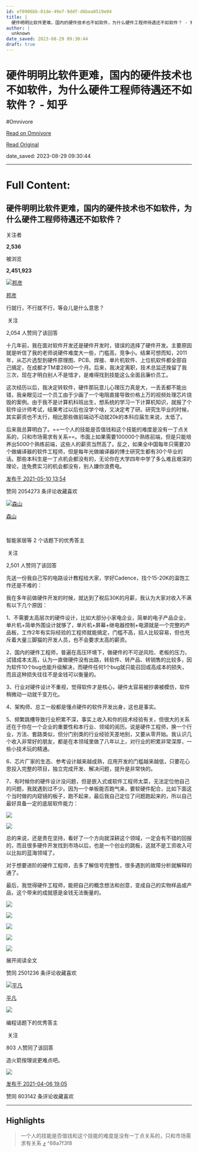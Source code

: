 ```yaml
---
id: ef0906bb-01de-49e7-9ddf-d6bea0519e04
title: |
  硬件明明比软件更难，国内的硬件技术也不如软件，为什么硬件工程师待遇还不如软件？ - 知乎
author: |
  unknown
date_saved: 2023-08-29 09:30:44
draft: true
---
```


# 硬件明明比软件更难，国内的硬件技术也不如软件，为什么硬件工程师待遇还不如软件？ - 知乎
#Omnivore

[Read on Omnivore](https://omnivore.app/me/https-www-zhihu-com-question-418963577-answer-1878912520-18a417d2d1b)

[Read Original](https://www.zhihu.com/question/418963577/answer/1878912520)

date_saved: 2023-08-29 09:30:44


--- 

# Full Content: 

## 硬件明明比软件更难，国内的硬件技术也不如软件，为什么硬件工程师待遇还不如软件？

关注者

**2,536**

被浏览

**2,451,923**

[![邦彦](https://proxy-prod.omnivore-image-cache.app/0x0,suECKdEitNfpPoREy9kgTS0ijBbhfoAP7ruKfCB0vPks/https://picx.zhimg.com/dae17eb15_l.jpg?source=1940ef5c)](https://www.zhihu.com/people/bangyancai)

[邦彦](https://www.zhihu.com/people/bangyancai)

行就行，不行就不行，等会儿是什么意思？

​ 关注

2,054 人赞同了该回答

十几年前，我在面对软件开发还是硬件开发时，错误的选择了硬件开发。主要原因就是听信了我的老师说硬件难度大一些，门槛高，竞争小。结果可想而知，2011年，从芯片选型到硬件原理图、PCB、焊接、单片机软件、上位机软件都全部自己搞定，在成都才TM拿2800一个月。后来，我决定离职，技术总监还挽留了我三次，现在才明白别人不是惜才，是难得找到技能这么全面且廉价员工。

这次经历以后，我决定转软件，硬件那玩意儿心理压力真是大，一丢丢都不能出错，我亲眼见过一个员工由于少画了一个电阻直接导致价格上万的视频处理芯片烧毁的案例。由于我不是计算机科班出生，想系统的学习一下计算机知识，就报了个软件设计师考试，结果考过以后也没学个啥，又决定考了研。研究生毕业的时候，其实薪资也不太行，相比那些做前端动不动就20k的本科应届生来说，太低了。

后来我总算明白了。==一个人的技能是否值钱和这个技能的难度是没有一丁点关系的，只和市场需求有关系==。市面上如果需要100000个熟练前端，但是只能培养出5000个熟练前端，这些人的薪资当然高了。反之，如果全中国每年只需要20个做编译器的软件工程师，但是每年光做编译器的博士研究生都有30个毕业的话。那些本科生是一丁点机会都没有的，无论你在大学四年中学了多么难且艰深的理论，连免费实习的机会都没有，别人嫌你浪费电。

[发布于 2021-05-10 13:54](https://www.zhihu.com/question/418963577/answer/1878912520)

​赞同 2054​​273 条评论​收藏​喜欢

[![森山](https://proxy-prod.omnivore-image-cache.app/0x0,smF3g2gBxXB0CNAJXY6nDSojGa2dUR_bA-TAzAbXnc6U/https://pic1.zhimg.com/v2-005c3ad96f0ca9740bf5576cb5346752_l.jpg?source=1940ef5c)](https://www.zhihu.com/people/han-bin-jia-er-gou)

[森山](https://www.zhihu.com/people/han-bin-jia-er-gou)

[​](https://www.zhihu.com/question/48509984)​

智能家居等 2 个话题下的优秀答主

​ 关注

2,501 人赞同了该回答

先送一份我自己写的电路设计教程给大家，学好Cadence，找个15-20K的温饱工作还是不难的：

[](https://zhuanlan.zhihu.com/p/352828082)

我在多年前做硬件开发的时候，就达到了税后30K的月薪，我认为大家对收入不满有以下几个原因：

1、不需要太高层次的硬件设计，比如大部分小家电企业，简单的电子产品企业，单片机+简单外围设计就够了，单片机+屏幕+继电器控制+电源就是一个完整的产品板，工作2年有实际经验的工程师就能搞定，门槛不高，招人比较容易，但也充斥着大量三脚猫的开发人员，也不会要求太高的薪资。

2、国内的硬件工程师，普遍在高压环境下，做硬件的不可逆风险、老板的压力，试错成本太高，认为一直做硬件没有出路，转软件、转产品、转销售的比较多，因为软件10个bug也能升级解决，而硬件任何1个bug就只能召回或高成本的损失，而且这种损失往往不是金钱可以衡量的。

3、行业对硬件设计不重视，觉得软件才是核心，硬件太容易被抄袭被模仿，软件稍微动一动就千变万化。

4、架构师、总工一般都是懂点硬件的软件开发出身，这也是事实。

5、频繁跳槽导致行业积累不深，事实上收入和你的技术经验有关，但很大的关系还在于你在一个企业的重要性和本行业、领域的阅历。说是硬件工程师，换一个行业，方法、套路类似，但分门别类的行业经验天差地别，又要从零开始。我认识几个收入非常好的朋友，都是在本领域里做了八年以上，对行业的积累非常深厚，一些小技术玩的精通。

6、芯片厂家的生态、参考设计越来越成熟，应用开发的门槛越来越低，只要花心思投入完整的项目，独立完成开发、解决问题，提升是非常快的。

7、有时候你的硬件设计没问题，但是嵌入式或软件工程师太菜，无法定位他自己的问题，我就遇到过不少。因为一个单板能否跑气来，要软硬件配合，比如下面这个当时做的内窥镜的板子，跑不起来，最后我自己定位了问题跑起来的，所以自己最好具备一定的底层软件能力：

![](https://proxy-prod.omnivore-image-cache.app/4032x0,srOzaUbxBVfOMOP4oxmqalDe2bnORbYnHkWkumCdvx08/https://picx.zhimg.com/50/v2-29da40580d1938687e885e13ef03f932_720w.jpg?source=1940ef5c)

![](https://proxy-prod.omnivore-image-cache.app/4032x0,sF4t68LC76fYGbsPuJcsNqKhIyYTy6rAqKP2dneIoJJs/https://pic1.zhimg.com/50/v2-9741c56764fa9a778b0a4fea019032a6_720w.jpg?source=1940ef5c)

总的来说，还是贵在坚持，看好了一个方向就深耕这个领域，一定会有不错的回报的，而且很多硬件开发找到市场以后，也是一个创业的跳板，这就不是工资收入可以比拟的蓝海领域了。

[](https://www.zhihu.com/question/421337221/answer/1587625281)

[](https://zhuanlan.zhihu.com/p/169841389)

[](https://www.zhihu.com/question/29138194/answer/1756330795)

[](https://zhuanlan.zhihu.com/p/183240859)

[](https://www.zhihu.com/question/38094636/answer/1418033693)

对于想要进阶的硬件工程师，去多了解信号完整性，很多遇到的故障分析就解释的通了。

最后，我觉得硬件工程师，能把自己的概念想法和创意，变成自己的实物样品或产品，这个带来的成就感是金钱无法衡量的。

![](https://proxy-prod.omnivore-image-cache.app/720x0,spur6WRYLjASw43tO37jHPHIVqPlDy7AvDFTyU0lXf0s/https://picx.zhimg.com/50/v2-9023e48ee73eaf608a713fcf271a4919_720w.jpg?source=1940ef5c)

![](https://proxy-prod.omnivore-image-cache.app/798x0,seeP2EEy42yZPD86Feh86B2cJm0kod2QDI0Nbg_G6GVg/https://picx.zhimg.com/50/v2-48fce06112630cce4147d0fe58019450_720w.jpg?source=1940ef5c)

![](https://proxy-prod.omnivore-image-cache.app/862x0,spJ7kPMufOHMfq7Wt2jubL98907y9zyujE8ZQ03O2Ka0/https://picx.zhimg.com/50/v2-12ff4c6bea01a4310b7f8d46feee4e71_720w.jpg?source=1940ef5c)

![](https://proxy-prod.omnivore-image-cache.app/1136x0,sPof23Y4DZqy3W43Eu-o5SkopSSGIJ4NidMgE4Aju7iY/https://pica.zhimg.com/50/v2-2f1de5222b9b7014ac3a2b83ba359d99_720w.jpg?source=1940ef5c)

![](https://proxy-prod.omnivore-image-cache.app/1085x0,s-iUrG8MzcSloxVuUdjUqAoJtjJEsy4XN0qQx01_8xpU/https://pic1.zhimg.com/50/v2-aa4f17a01e307cf7c6a93b85d1d9968e_720w.jpg?source=1940ef5c)

展开阅读全文​

​赞同 2501​​236 条评论​收藏​喜欢

[![平凡](https://proxy-prod.omnivore-image-cache.app/0x0,sAxthQF1WpFKF4LfJtt6DfcU2nhsP2mlHI7SMOX_d_iM/https://picx.zhimg.com/v2-9f81432bb5f397e14ec2c65e949eb0d3_l.jpg?source=1940ef5c)](https://www.zhihu.com/people/jzwa)

[平凡](https://www.zhihu.com/people/jzwa)

[​](https://www.zhihu.com/question/48509984)​![](https://proxy-prod.omnivore-image-cache.app/0x0,sw6GxgIn7FP2MN8-dC1y3Ri48I4i6zbz1svDKn0TUvXQ/https://pic1.zhimg.com/v2-aa8a1823abfc46f14136f01d55224925.jpg?source=88ceefae)

编程话题下的优秀答主

​ 关注

803 人赞同了该回答

造火箭按理说更难点吧。

![](https://proxy-prod.omnivore-image-cache.app/1026x669,shjm3EkO3iWjeApwg_65fhdGT9uiBzLo4FJzxpT9n9nw/https://pica.zhimg.com/50/v2-9ba74c9374a44c4dee6d9a143ad95056_720w.jpg?source=1940ef5c)

[发布于 2021-04-06 19:05](https://www.zhihu.com/question/418963577/answer/1821297960)

​赞同 803​​142 条评论​收藏​喜欢

---

## Highlights

> 一个人的技能是否值钱和这个技能的难度是没有一丁点关系的，只和市场需求有关系 [⤴️](https://omnivore.app/me/https-www-zhihu-com-question-418963577-answer-1878912520-18a417d2d1b#88a7f3f8-24d3-461a-b3e6-571b6adf67af)  ^88a7f3f8

